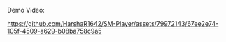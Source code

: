 Demo Video:

https://github.com/HarshaR1642/SM-Player/assets/79972143/67ee2e74-105f-4509-a629-b08ba758c9a5

